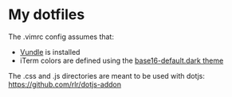 # My dotfiles

The .vimrc config assumes that:

- [Vundle](https://github.com/gmarik/Vundle.vim) is installed
- iTerm colors are defined using the [base16-default.dark theme](https://github.com/chriskempson/base16-iterm2)

The .css and .js directories are meant to be used with dotjs: https://github.com/rlr/dotjs-addon
